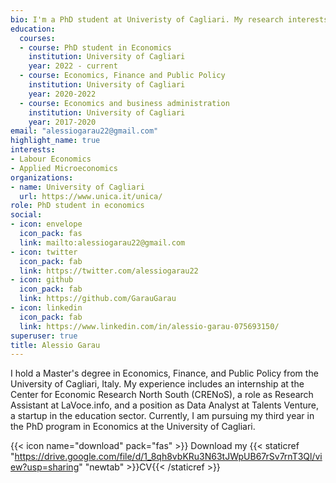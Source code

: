 ```yaml
---
bio: I'm a PhD student at Univeristy of Cagliari. My research interests include Labor Economics and Applied Microeconomics. Here you'll find post about things i learn and some personal opinions.
education:
  courses:
  - course: PhD student in Economics 
    institution: University of Cagliari
    year: 2022 - current
  - course: Economics, Finance and Public Policy
    institution: University of Cagliari
    year: 2020-2022
  - course: Economics and business administration
    institution: University of Cagliari
    year: 2017-2020
email: "alessiogarau22@gmail.com"
highlight_name: true
interests:
- Labour Economics
- Applied Microeconomics
organizations:
- name: University of Cagliari
  url: https://www.unica.it/unica/
role: PhD student in economics
social:
- icon: envelope
  icon_pack: fas
  link: mailto:alessiogarau22@gmail.com
- icon: twitter
  icon_pack: fab
  link: https://twitter.com/alessiogarau22
- icon: github
  icon_pack: fab
  link: https://github.com/GarauGarau
- icon: linkedin
  icon_pack: fab
  link: https://www.linkedin.com/in/alessio-garau-075693150/
superuser: true
title: Alessio Garau
---
```


I hold a Master's degree in Economics, Finance, and Public Policy from the University of Cagliari, Italy. My experience includes an internship at the Center for Economic Research North South (CRENoS), a role as Research Assistant at LaVoce.info, and a position as Data Analyst at Talents Venture, a startup in the education sector. Currently, I am pursuing my third year in the PhD program in Economics at the University of Cagliari.


{{< icon name="download" pack="fas" >}} Download my {{< staticref "https://drive.google.com/file/d/1_8qh8vbKRu3N63tJWpUB67rSv7rnT3Ql/view?usp=sharing" "newtab" >}}CV{{< /staticref >}}

